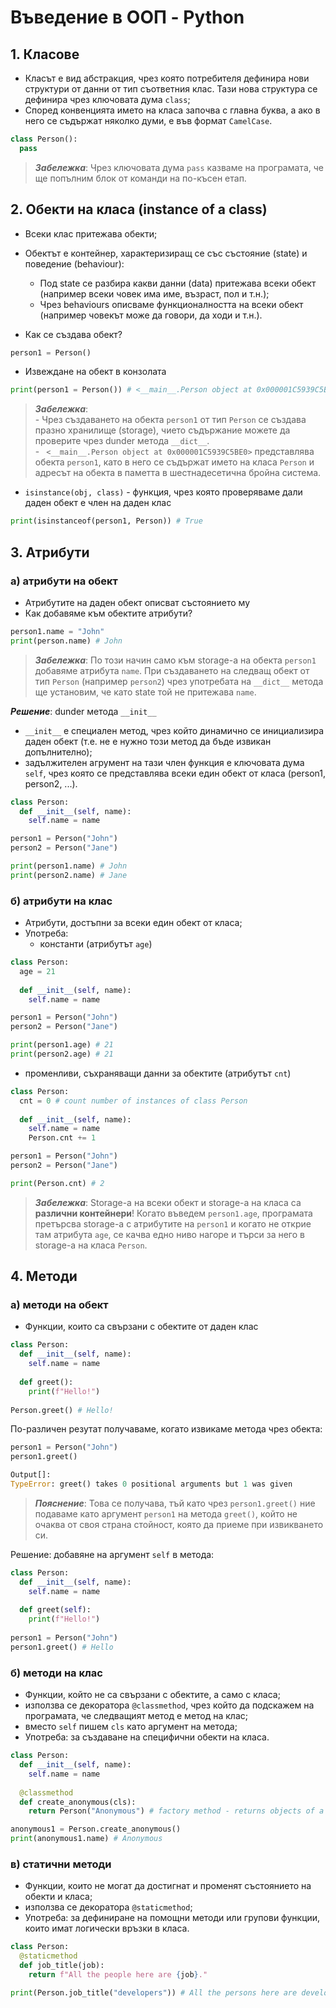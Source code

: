 # Въведение в ООП - Python
## 1. Класове
* Класът е вид абстракция, чрез която потребителя дефинира нови структури от данни от тип съответния клас. Тази нова структура се дефинира чрез ключовата дума `class`; 
* Според конвенцията името на класа започва с главна буква, а ако в него се съдържат няколко думи, е във формат `CamelCase`.

```py
class Person():
  pass
```
> _**Забележка**_: Чрез ключовата дума `pass` казваме на програмата, че ще попълним блок от команди на по-късен етап.

## 2. Обекти на класа (instance of a class)

- Всеки клас притежава обекти;
- Обектът е контейнер, характеризиращ се със състояние (state) и поведение (behaviour):
  - Под state се разбира какви данни (data) притежава всеки обект (например всеки човек има име, възраст, пол и т.н.);
  - Чрез behaviours описваме функционалността на всеки обект (например човекът може да говори, да ходи и т.н.).

- Как се създава обект?

```py
person1 = Person()
```

- Извеждане на обект в конзолата

```py
print(person1 = Person()) # <__main__.Person object at 0x000001C5939C5BE0>
```

> _**Забележка**_: <br> - Чрез създаването на обекта `person1` от тип `Person` се създава празно хранилище (storage), чието съдържание можете да проверите чрез dunder методa `__dict__`. <br> - ` <__main__.Person object at 0x000001C5939C5BE0>` представлява обекта `person1`, като в него се съдържат името на класа `Person` и адресът на обекта в паметта в шестнадесетична бройна система.

* `isinstance(obj, class)` - функция, чрез която проверяваме дали даден обект е член на даден клас
```py
print(isinstanceof(person1, Person)) # True 
```

## 3. Атрибути
### a) атрибути на обект
* Атрибутите на даден обект описват състоянието му
* Как добавяме към обектите атрибути?

```py
person1.name = "John"
print(person.name) # John
```

> _**Забележка**_: По този начин само към storage-а на обекта `person1` добавяме атрибута `name`. При създаването на следващ обект от тип `Person` (например `person2`) чрез употребата на `__dict__` метода ще установим, че като state той не притежава `name`. 

_**Решение**_: dunder метода `__init__`

  * `__init__` е специален метод, чрез който динамично се инициализира даден обект (т.е. не е нужно този метод да бъде извикан допълнително);
  * задължителен агрумент на тази член функция е ключовата дума `self`, чрез която се представлява всеки един обект от класа (person1, person2, ...).
```py
class Person:
  def __init__(self, name):
    self.name = name

person1 = Person("John")
person2 = Person("Jane")

print(person1.name) # John
print(person2.name) # Jane
```

### б) атрибути на клас
* Атрибути, достъпни за всеки един обект от класа;
* Употреба:
  * константи (атрибутът `age`)

```py
class Person:
  age = 21
  
  def __init__(self, name):
    self.name = name

person1 = Person("John")
person2 = Person("Jane")

print(person1.age) # 21
print(person2.age) # 21
```

  * променливи, съхраняващи данни за обектите (атрибутът `cnt`)
 
```py
class Person:
  cnt = 0 # count number of instances of class Person
  
  def __init__(self, name):
    self.name = name
    Person.cnt += 1

person1 = Person("John")
person2 = Person("Jane")

print(Person.cnt) # 2
```

> _**Забележка**_: Storage-а на всеки обект и storage-а на класа са **различни контейнери**! Когато въведем `person1.age`, програмата претърсва storage-а с атрибутите на `person1` и когато не открие там атрибута `age`, се качва едно ниво нагоре и търси за него в storage-a на класа `Person`.

## 4. Методи
### a) методи на обект
* Функции, които са свързани с обектите от даден клас

```py
class Person:
  def __init__(self, name):
    self.name = name
  
  def greet():
    print(f"Hello!")
 
Person.greet() # Hello!
```
По-различен резутат получаваме, когато извикаме метода чрез обекта:
```py
person1 = Person("John")
person1.greet()
```
``` py
Output[]:
TypeError: greet() takes 0 positional arguments but 1 was given
```
> _**Пояснение**_: Това се получава, тъй като чрез `person1.greet()` ние подаваме като аргумент `person1` на метода `greet()`, който не очаква от своя страна стойност, която да приеме при извикването си.

Решение: добавяне на аргумент `self` в метода:

```py
class Person:
  def __init__(self, name):
    self.name = name
  
  def greet(self):
    print(f"Hello!")
 
person1 = Person("John")
person1.greet() # Hello
```

### б) методи на клас
* Функции, който не са свързани с обектите, а само с класа;
* използва се декоратора `@classmethod`, чрез който да подскажем на програмата, че следващият метод е метод на клас;
* вместо `self` пишем `cls` като аргумент на метода;
* Употреба: за създаване на специфични обекти на класа.

```py
class Person:
  def __init__(self, name):
    self.name = name
  
  @classmethod
  def create_anonymous(cls): 
    return Person("Anonymous") # factory method - returns objects of a class

anonymous1 = Person.create_anonymous()
print(anonymous1.name) # Anonymous
```

### в) статични методи
* Функции, които не могат да достигнат и променят състоянието на обекти и класа;
* използва се декоратора `@staticmethod`;
* Употреба: за дефиниране на помощни методи или групови функции, които имат логически връзки в класа.

```py 
class Person:
  @staticmethod
  def job_title(job):
    return f"All the people here are {job}."

print(Person.job_title("developers")) # All the persons here are developers.


